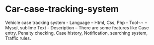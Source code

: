 # Car-case-tracking-system
Vehicle case tracking system -  Language – Html, Css, Php -  Tool¬¬ – Mysql, sublime Text -  Description – There are some features like Case entry, Penalty   checking, Case history, Notification, searching system, Traffic rules.
